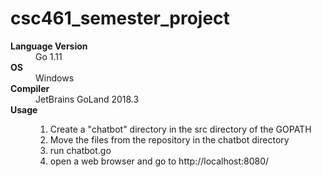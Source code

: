 # csc461_semester_project
<dl>
   <dt><b>Language Version</b></dt>
   <dd>Go 1.11</dd>
   <dt><b>OS</b></dt>
   <dd>Windows</dd>
   <dt><b>Compiler</b></dt>
   <dd>JetBrains GoLand 2018.3</dd>
   <dt><b>Usage</b></dt>
   <dd>
   <ol>
   <li>Create a "chatbot" directory in the src directory of the GOPATH</li>
   <li>Move the files from the repository in the chatbot directory</li>
   <li>run chatbot.go</li>
   <li>open a web browser and go to http://localhost:8080/</li>
   </dd>
</dl>
